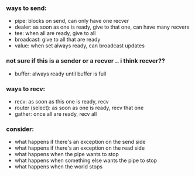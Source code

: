 ### ways to send:

- pipe: blocks on send, can only have one recver
- dealer: as soon as one is ready, give to that one, can have many recvers
- tee: when all are ready, give to all
- broadcast: give to all that are ready
- value: when set always ready, can broadcast updates


### not sure if this is a sender or a recver .. i think recver??

- buffer: always ready until buffer is full


### ways to recv:

- recv: as soon as this one is ready, recv
- router (select): as soon as one is ready, recv that one
- gather: once all are ready, recv all


### consider:

- what happens if there's an exception on the send side
- what happens if there's an exception on the read side
- what happens when the pipe wants to stop
- what happens when something else wants the pipe to stop
- what happens when the world stops
